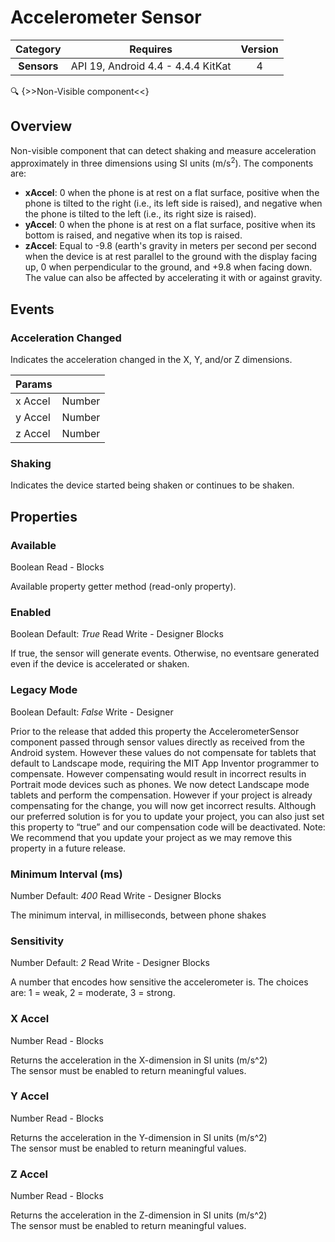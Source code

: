 # Accelerometer Sensor

| Category | Requires | Version |
|:--------:|:-------:|:--------:|
|**Sensors**|<span class="chip chip-any">API 19, Android 4.4 - 4.4.4 KitKat</span>|<span class="chip chip-number">4</span>|

:mag: {>>Non-Visible component<<}

## Overview

Non-visible component that can detect shaking and measure acceleration approximately in three dimensions using SI units (m/s<sup>2</sup>). The components are: 

*    __xAccel__: 0 when the phone is at rest on a flat surface, positive when the phone is tilted to the right (i.e., its left side is raised), and negative when the phone is tilted to the left (i.e., its right size is raised).
*    __yAccel__: 0 when the phone is at rest on a flat surface, positive when its bottom is raised, and negative when its top is raised. 
*    __zAccel__: Equal to -9.8 (earth's gravity in meters per second per second when the device is at rest parallel to the ground with the display facing up, 0 when perpendicular to the ground, and +9.8 when facing down. The value can also be affected by accelerating it with or against gravity.

## Events

### Acceleration Changed

Indicates the acceleration changed in the X, Y, and/or Z dimensions.

<div class="block" ai2-block="event" not-rendered="true" value="%7B%22componentName%22:%20%22Accelerometer%20Sensor%22,%20%22name%22:%20%22Acceleration%20Changed%22,%20%22param%22:%20%5B%22x%20Accel%22,%20%22y%20Accel%22,%20%22z%20Accel%22%5D%7D"></div>

| Params | []() |
|--------|------|
|x Accel|<span class="chip chip-number">Number</span>|
|y Accel|<span class="chip chip-number">Number</span>|
|z Accel|<span class="chip chip-number">Number</span>|

### Shaking

Indicates the device started being shaken or continues to be shaken.

<div class="block" ai2-block="event" not-rendered="true" value="%7B%22componentName%22:%20%22Accelerometer%20Sensor%22,%20%22name%22:%20%22Shaking%22,%20%22param%22:%20%5B%5D%7D"></div>

## Properties

### Available

<span style="user-select: none;"><span class="chip chip-boolean">Boolean</span>&#32;&#32;&#32;&#32;&#32;&#32;&#32;&#32;&#32;&#32;<span class="chip chip-rw">Read</span>&#32;-&#32;<span class="chip chip-bd">Blocks</span>&#32;</span>

Available property getter method (read-only property).

<div class="block" ai2-block="property" not-rendered="true" value="%7B%22componentName%22:%20%22Accelerometer%20Sensor%22,%20%22name%22:%20%22Available%22,%20%22getter%22:%20true%7D"></div>

### Enabled

<span style="user-select: none;"><span class="chip chip-boolean">Boolean</span>&#32;<span class="chip chip-boolean">Default: <i>True</i></span>&#32;&#32;&#32;&#32;&#32;&#32;&#32;&#32;&#32;&#32;<span class="chip chip-rw">Read</span>&#32;<span class="chip chip-rw">Write</span>&#32;-&#32;<span class="chip chip-bd">Designer</span>&#32;<span class="chip chip-bd">Blocks</span>&#32;</span>

If true, the sensor will generate events. Otherwise, no eventsare generated even if the device is accelerated or shaken.

<div class="block" ai2-block="property" not-rendered="true" value="%7B%22componentName%22:%20%22Accelerometer%20Sensor%22,%20%22name%22:%20%22Enabled%22,%20%22getter%22:%20true%7D"></div>
<div class="block" ai2-block="property" not-rendered="true" value="%7B%22componentName%22:%20%22Accelerometer%20Sensor%22,%20%22name%22:%20%22Enabled%22,%20%22getter%22:%20false%7D"></div>

### Legacy Mode

<span style="user-select: none;"><span class="chip chip-boolean">Boolean</span>&#32;<span class="chip chip-boolean">Default: <i>False</i></span>&#32;&#32;&#32;&#32;&#32;&#32;&#32;&#32;&#32;&#32;<span class="chip chip-rw">Write</span>&#32;-&#32;<span class="chip chip-bd">Designer</span>&#32;</span>

Prior to the release that added this property the AccelerometerSensor component passed through sensor values directly as received from the Android system. However these values do not compensate for tablets that default to Landscape mode, requiring the MIT App Inventor programmer to compensate. However compensating would result in incorrect results in Portrait mode devices such as phones. We now detect Landscape mode tablets and perform the compensation. However if your project is already compensating for the change, you will now get incorrect results. Although our preferred solution is for you to update your project, you can also just set this property to “true” and our compensation code will be deactivated. Note: We recommend that you update your project as we may remove this property in a future release.

### Minimum Interval (ms)

<span style="user-select: none;"><span class="chip chip-number">Number</span>&#32;<span class="chip chip-number">Default: <i>400</i></span>&#32;&#32;&#32;&#32;&#32;&#32;&#32;&#32;&#32;&#32;<span class="chip chip-rw">Read</span>&#32;<span class="chip chip-rw">Write</span>&#32;-&#32;<span class="chip chip-bd">Designer</span>&#32;<span class="chip chip-bd">Blocks</span>&#32;</span>

The minimum interval, in milliseconds, between phone shakes

<div class="block" ai2-block="property" not-rendered="true" value="%7B%22componentName%22:%20%22Accelerometer%20Sensor%22,%20%22name%22:%20%22Minimum%20Interval%20(ms)%22,%20%22getter%22:%20true%7D"></div>
<div class="block" ai2-block="property" not-rendered="true" value="%7B%22componentName%22:%20%22Accelerometer%20Sensor%22,%20%22name%22:%20%22Minimum%20Interval%20(ms)%22,%20%22getter%22:%20false%7D"></div>

### Sensitivity

<span style="user-select: none;"><span class="chip chip-number">Number</span>&#32;<span class="chip chip-number">Default: <i>2</i></span>&#32;&#32;&#32;&#32;&#32;&#32;&#32;&#32;&#32;&#32;<span class="chip chip-rw">Read</span>&#32;<span class="chip chip-rw">Write</span>&#32;-&#32;<span class="chip chip-bd">Designer</span>&#32;<span class="chip chip-bd">Blocks</span>&#32;</span>

A number that encodes how sensitive the accelerometer is. The choices are: 1 = weak, 2 = moderate, 3 = strong.

<div class="block" ai2-block="property" not-rendered="true" value="%7B%22componentName%22:%20%22Accelerometer%20Sensor%22,%20%22name%22:%20%22Sensitivity%22,%20%22getter%22:%20true%7D"></div>
<div class="block" ai2-block="property" not-rendered="true" value="%7B%22componentName%22:%20%22Accelerometer%20Sensor%22,%20%22name%22:%20%22Sensitivity%22,%20%22getter%22:%20false%7D"></div>

### X Accel

<span style="user-select: none;"><span class="chip chip-number">Number</span>&#32;&#32;&#32;&#32;&#32;&#32;&#32;&#32;&#32;&#32;<span class="chip chip-rw">Read</span>&#32;-&#32;<span class="chip chip-bd">Blocks</span>&#32;</span>

Returns the acceleration in the X-dimension in SI units (m/s^2)  
The sensor must be enabled to return meaningful values.

<div class="block" ai2-block="property" not-rendered="true" value="%7B%22componentName%22:%20%22Accelerometer%20Sensor%22,%20%22name%22:%20%22X%20Accel%22,%20%22getter%22:%20true%7D"></div>

### Y Accel

<span style="user-select: none;"><span class="chip chip-number">Number</span>&#32;&#32;&#32;&#32;&#32;&#32;&#32;&#32;&#32;&#32;<span class="chip chip-rw">Read</span>&#32;-&#32;<span class="chip chip-bd">Blocks</span>&#32;</span>

Returns the acceleration in the Y-dimension in SI units (m/s^2)  
The sensor must be enabled to return meaningful values.

<div class="block" ai2-block="property" not-rendered="true" value="%7B%22componentName%22:%20%22Accelerometer%20Sensor%22,%20%22name%22:%20%22Y%20Accel%22,%20%22getter%22:%20true%7D"></div>

### Z Accel

<span style="user-select: none;"><span class="chip chip-number">Number</span>&#32;&#32;&#32;&#32;&#32;&#32;&#32;&#32;&#32;&#32;<span class="chip chip-rw">Read</span>&#32;-&#32;<span class="chip chip-bd">Blocks</span>&#32;</span>

Returns the acceleration in the Z-dimension in SI units (m/s^2)  
The sensor must be enabled to return meaningful values.

<div class="block" ai2-block="property" not-rendered="true" value="%7B%22componentName%22:%20%22Accelerometer%20Sensor%22,%20%22name%22:%20%22Z%20Accel%22,%20%22getter%22:%20true%7D"></div>
